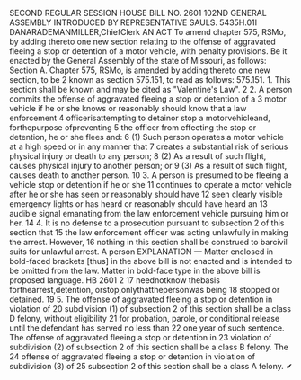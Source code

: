 SECOND REGULAR SESSION
HOUSE BILL NO. 2601
102ND GENERAL ASSEMBLY
INTRODUCED BY REPRESENTATIVE SAULS.
5435H.01I DANARADEMANMILLER,ChiefClerk
AN ACT
To amend chapter 575, RSMo, by adding thereto one new section relating to the offense of
aggravated fleeing a stop or detention of a motor vehicle, with penalty provisions.
Be it enacted by the General Assembly of the state of Missouri, as follows:
Section A. Chapter 575, RSMo, is amended by adding thereto one new section, to be
2 known as section 575.151, to read as follows:
575.151. 1. This section shall be known and may be cited as "Valentine's Law".
2 2. A person commits the offense of aggravated fleeing a stop or detention of a
3 motor vehicle if he or she knows or reasonably should know that a law enforcement
4 officerisattempting to detainor stop a motorvehicleand, forthepurpose ofpreventing
5 the officer from effecting the stop or detention, he or she flees and:
6 (1) Such person operates a motor vehicle at a high speed or in any manner that
7 creates a substantial risk of serious physical injury or death to any person;
8 (2) As a result of such flight, causes physical injury to another person; or
9 (3) As a result of such flight, causes death to another person.
10 3. A person is presumed to be fleeing a vehicle stop or detention if he or she
11 continues to operate a motor vehicle after he or she has seen or reasonably should have
12 seen clearly visible emergency lights or has heard or reasonably should have heard an
13 audible signal emanating from the law enforcement vehicle pursuing him or her.
14 4. It is no defense to a prosecution pursuant to subsection 2 of this section that
15 the law enforcement officer was acting unlawfully in making the arrest. However,
16 nothing in this section shall be construed to barcivil suits for unlawful arrest. A person
EXPLANATION — Matter enclosed in bold-faced brackets [thus] in the above bill is not enacted and is
intended to be omitted from the law. Matter in bold-face type in the above bill is proposed language.
HB 2601 2
17 neednotknow thebasis forthearrest,detention, orstop,onlythatthepersonwas being
18 stopped or detained.
19 5. The offense of aggravated fleeing a stop or detention in violation of
20 subdivision (1) of subsection 2 of this section shall be a class D felony, without eligibility
21 for probation, parole, or conditional release until the defendant has served no less than
22 one year of such sentence. The offense of aggravated fleeing a stop or detention in
23 violation of subdivision (2) of subsection 2 of this section shall be a class B felony. The
24 offense of aggravated fleeing a stop or detention in violation of subdivision (3) of
25 subsection 2 of this section shall be a class A felony.
✔